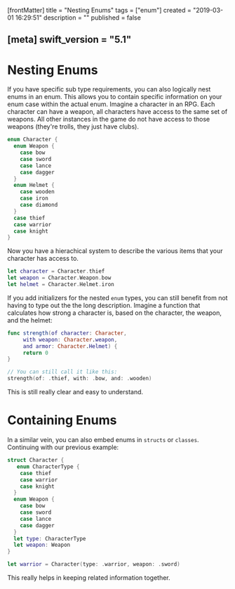 [frontMatter]
title = "Nesting Enums"
tags = ["enum"]
created = "2019-03-01 16:29:51"
description = ""
published = false

[meta]
swift_version = "5.1"
---

# Nesting Enums

If you have specific sub type requirements, you can also logically nest
enums in an enum. This allows you to contain specific information on
your enum case within the actual enum. Imagine a character in an RPG.
Each character can have a weapon, all characters have access to the same
set of weapons. All other instances in the game do not have access to
those weapons (they\'re trolls, they just have clubs).

``` Swift
enum Character {
  enum Weapon {
    case bow
    case sword
    case lance
    case dagger
  }
  enum Helmet {
    case wooden
    case iron
    case diamond
  }
  case thief
  case warrior
  case knight
}
```

Now you have a hierachical system to describe the various items that
your character has access to.

``` Swift
let character = Character.thief
let weapon = Character.Weapon.bow
let helmet = Character.Helmet.iron
```

If you add initializers for the nested `enum` types, you can still benefit from not having
to type out the the long description. Imagine a function that calculates how strong a 
character is, based on the character, the weapon, and the helmet:

``` Swift
func strength(of character: Character, 
     with weapon: Character.weapon, 
     and armor: Character.Helmet) {
     return 0
}

// You can still call it like this:
strength(of: .thief, with: .bow, and: .wooden)
```

This is still really clear and easy to understand.

# Containing Enums

In a similar vein, you can also embed enums in `structs` or `classes`.
Continuing with our previous example:

``` Swift
struct Character {
   enum CharacterType {
    case thief
    case warrior
    case knight
  }
  enum Weapon {
    case bow
    case sword
    case lance
    case dagger
  }
  let type: CharacterType
  let weapon: Weapon
}

let warrior = Character(type: .warrior, weapon: .sword)
```

This really helps in keeping related information together.
